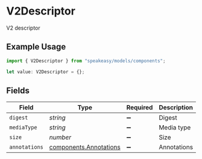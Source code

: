 # V2Descriptor

V2 descriptor

## Example Usage

```typescript
import { V2Descriptor } from "speakeasy/models/components";

let value: V2Descriptor = {};
```

## Fields

| Field                                                            | Type                                                             | Required                                                         | Description                                                      |
| ---------------------------------------------------------------- | ---------------------------------------------------------------- | ---------------------------------------------------------------- | ---------------------------------------------------------------- |
| `digest`                                                         | *string*                                                         | :heavy_minus_sign:                                               | Digest                                                           |
| `mediaType`                                                      | *string*                                                         | :heavy_minus_sign:                                               | Media type                                                       |
| `size`                                                           | *number*                                                         | :heavy_minus_sign:                                               | Size                                                             |
| `annotations`                                                    | [components.Annotations](../../models/components/annotations.md) | :heavy_minus_sign:                                               | Annotations                                                      |